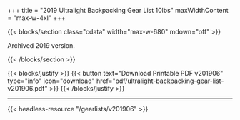 +++
title = "2019 Ultralight Backpacking Gear List 10lbs"
maxWidthContent = "max-w-4xl"
+++

{{< blocks/section class="cdata" width="max-w-680" mdown="off" >}}
<p class="lead">Archived 2019 version.</p>
{{< /blocks/section >}}

{{< blocks/justify >}}
{{< button text="Download Printable PDF v201906" type="info" icon="download" href="pdf/ultralight-backpacking-gear-list-v201906.pdf" >}}
{{< /blocks/justify >}}

* * *

{{< headless-resource "/gearlists/v201906" >}}
